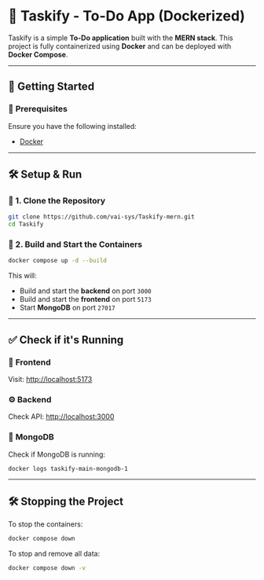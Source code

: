 # 📝 Taskify - To-Do App (Dockerized)

Taskify is a simple **To-Do application** built with the **MERN stack**. This project is fully containerized using **Docker** and can be deployed with **Docker Compose**.

---

## 🚀 Getting Started

### 📌 **Prerequisites**
Ensure you have the following installed:
- [Docker](https://www.docker.com/)


---

## 🛠️ **Setup & Run**

### 🔹 1. Clone the Repository
```sh
git clone https://github.com/vai-sys/Taskify-mern.git
cd Taskify
```

### 🔹 2. Build and Start the Containers
```sh
docker compose up -d --build
```
This will:
- Build and start the **backend** on port `3000`
- Build and start the **frontend** on port `5173`
- Start **MongoDB** on port `27017`

---

## ✅ **Check if it's Running**
### 🔦 **Frontend**
Visit: [http://localhost:5173](http://localhost:5173)  

### ⚙️ **Backend**
Check API: [http://localhost:3000](http://localhost:3000)  

### 🛂 **MongoDB**
Check if MongoDB is running:
```sh
docker logs taskify-main-mongodb-1
```

---

## 🛠️ **Stopping the Project**
To stop the containers:
```sh
docker compose down
```

To stop and remove all data:
```sh
docker compose down -v
```




